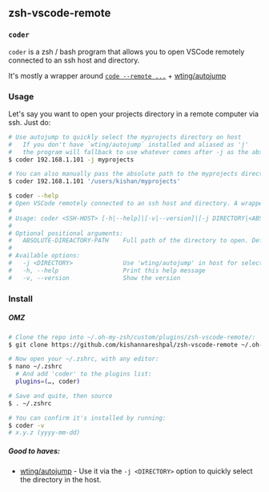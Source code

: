 ## zsh-vscode-remote

### `coder`

`coder` is a zsh / bash program that allows you to open VSCode remotely connected to an ssh host and directory.

It's mostly a wrapper around [`code --remote ...`](https://code.visualstudio.com/docs/remote/ssh) + [wting/autojump](https://github.com/wting/autojump)

### Usage

Let's say you want to open your projects directory in a remote computer via ssh. Just do:
```bash
# Use autojump to quickly select the myprojects directory on host
#   If you don't have `wting/autojump` installed and aliased as 'j'
#   the program will fallback to use whatever comes after -j as the absolute path.
$ coder 192.168.1.101 -j myprojects

# You can also manually pass the absolute path to the myprojects directory on host
$ coder 192.168.1.101 '/users/kishan/myprojects'
```

```bash
$ coder --help
# Open VSCode remotely connected to an ssh host and directory. A wrapper around 'code --remote ...'
# 
# Usage: coder <SSH-HOST> [-h|--help]|[-v|--version]|[-j DIRECTORY|<ABSOLUTE-DIRECTORY-PATH>]
# 
# Optional positional arguments:
#   ABSOLUTE-DIREACTORY-PATH    Full path of the directory to open. Defaults to no directory.
# 
# Available options:
#   -j <DIRECTORY>              Use 'wting/autojump' in host for selecting the DIRECTORY to open
#   -h, --help                  Print this help message
#   -v, --version               Show the version
```

### Install

##### OMZ
```bash
# Clone the repo into ~/.oh-my-zsh/custom/plugins/zsh-vscode-remote/:
$ git clone https://github.com/kishannareshpal/zsh-vscode-remote ~/.oh-my-zsh/custom/plugins/zsh-vscode-remote

# Now open your ~/.zshrc, with any editor:
$ nano ~/.zshrc
  # And add 'coder' to the plugins list:
  plugins=(…, coder)

# Save and quite, then source
$ . ~/.zshrc

# You can confirm it's installed by running:
$ coder -v
# x.y.z (yyyy-mm-dd)
```

##### Good to haves:
  * [wting/autojump](https://github.com/wting/autojump) - Use it via the `-j <DIRECTORY>` option
  to quickly select the directory in the host.

